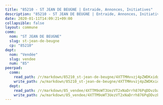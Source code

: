 ```yaml
---
title: "85210 - ST JEAN DE BEUGNE | Entraide, Annonces, Initiatives"
description: "85210 - ST JEAN DE BEUGNE | Entraide, Annonces, Initiatives"
date: 2020-01-11T14:09:21+09:00
collapsible: false
layout: commune
comm:
  nom: "ST JEAN DE BEUGNE"
  slug: st-jean-de-beugne
  cp: "85210"
dept:
  nom: "Vendée"
  slug: vendee
  num: "85"
peerpad:
  comm:
    read_path: /r/markdown/85210_st-jean-de-beugne/4XTTMHvvzj4pZWDKxidgtgexoLq9XRxH6YbQEAkJdtJa2RUgs
    write_path: /w/markdown/85210_st-jean-de-beugne/4XTTMHvvzj4pZWDKxidgtgexoLq9XRxH6YbQEAkJdtJa2RUgs-K3TgUaxaNn5dLFdusY8om78vqaUnZnQfczSN22rBG3uomFNKf78VAArqRBA7zLqQoi3PhG5SnqDK2hrvexQcPA8gbUDUxHMJL1m8rQebB6i575bpM7L9vF18UjkKPsrDEA89ques
  dept:
    read_path: /r/markdown/85_vendee/4XTTM9oWT3UezVT2xNaDrrh876PqDDvzbaovSPP6P6ha63Ezk
    write_path: /w/markdown/85_vendee/4XTTM9oWT3UezVT2xNaDrrh876PqDDvzbaovSPP6P6ha63Ezk-K3TgTz4T2Ao5CxcmNgKRpi6DXEbSZWgvvZNdT7V4KiJycR1vvtGLxg5iYYYKajishdNzKNazAywn7vjwqtQs859ALiENaqFJQsULDwd4rYqVPy8n3JbNCeuPxinCnetCgcSuCcyv
---
```


